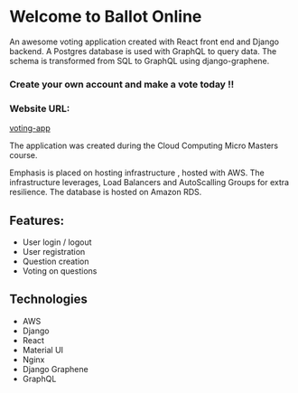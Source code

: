 # Welcome to Ballot Online

An awesome voting application created with React front end and Django backend.
A Postgres database is used with GraphQL to query data.
The schema is transformed from SQL to GraphQL using django-graphene.

### Create your own account and make a vote today !!

### Website URL:

[voting-app](https://www.ballot-online.com)

The application was created during the Cloud Computing Micro Masters course.

Emphasis is placed on hosting infrastructure , hosted with AWS.
The infrastructure leverages, Load Balancers and AutoScalling Groups for extra resilience.
The database is hosted on Amazon RDS.

## Features:

- User login / logout
- User registration
- Question creation
- Voting on questions

## Technologies

- AWS
- Django
- React
- Material UI
- Nginx
- Django Graphene
- GraphQL
